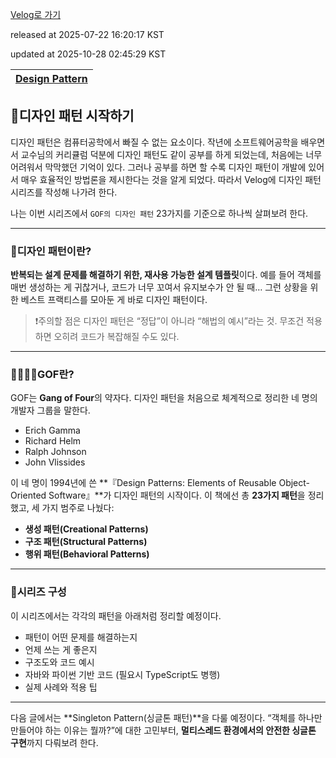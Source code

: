 [Velog로 가기](https://velog.io/@choi-hyk/Design-Patterns-디자인패턴-시작하기)

released at 2025-07-22 16:20:17 KST

updated at 2025-10-28 02:45:29 KST

|[Design Pattern](https://velog.io/tags/Design-Pattern)|
|----|

## 🎨디자인 패턴 시작하기

디자인 패턴은 컴퓨터공학에서 빠질 수 없는 요소이다. 작년에 소프트웨어공학을 배우면서 교수님의 커리큘럼 덕분에 디자인 패턴도 같이 공부를 하게 되었는데, 처음에는 너무 어려워서 막막했던 기억이 있다. 그러나 공부를 하면 할 수록 디자인 패턴이 개발에 있어서 매우 효율적인 방법론을 제시한다는 것을 알게 되었다. 따라서 Velog에 디자인 패턴 시리즈를 작성해 나가려 한다.

나는 이번 시리즈에서 `GOF의 디자인 패턴` 23가지를 기준으로 하나씩 살펴보려 한다.

---

### 📌디자인 패턴이란?

**반복되는 설계 문제를 해결하기 위한, 재사용 가능한 설계 템플릿**이다.
예를 들어 객체를 매번 생성하는 게 귀찮거나, 코드가 너무 꼬여서 유지보수가 안 될 때… 그런 상황을 위한 베스트 프랙티스를 모아둔 게 바로 디자인 패턴이다.

> ❗주의할 점은 디자인 패턴은 “정답”이 아니라 “해법의 예시”라는 것. 무조건 적용하면 오히려 코드가 복잡해질 수도 있다.

---

### 👨‍👩‍👧‍👦GOF란?

GOF는 **Gang of Four**의 약자다.
디자인 패턴을 처음으로 체계적으로 정리한 네 명의 개발자 그룹을 말한다.

* Erich Gamma
* Richard Helm
* Ralph Johnson
* John Vlissides

이 네 명이 1994년에 쓴 **『Design Patterns: Elements of Reusable Object-Oriented Software』**가 디자인 패턴의 시작이다. 이 책에선 총 **23가지 패턴**을 정리했고, 세 가지 범주로 나눴다:

* **생성 패턴(Creational Patterns)**
* **구조 패턴(Structural Patterns)**
* **행위 패턴(Behavioral Patterns)**

---

### 🧩시리즈 구성

이 시리즈에서는 각각의 패턴을 아래처럼 정리할 예정이다.

- 패턴이 어떤 문제를 해결하는지
- 언제 쓰는 게 좋은지
- 구조도와 코드 예시
- 자바와 파이썬 기반 코드 (필요시 TypeScript도 병행)
- 실제 사례와 적용 팁

---

다음 글에서는 **Singleton Pattern(싱글톤 패턴)**을 다룰 예정이다. “객체를 하나만 만들어야 하는 이유는 뭘까?”에 대한 고민부터, **멀티스레드 환경에서의 안전한 싱글톤 구현**까지 다뤄보려 한다.


